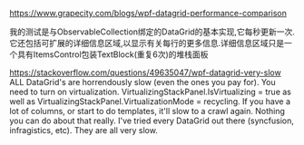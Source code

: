 https://www.grapecity.com/blogs/wpf-datagrid-performance-comparison


我的测试是与ObservableCollection绑定的DataGrid的基本实现,它每秒更新一次.它还包括可扩展的详细信息区域,以显示有关每行的更多信息.详细信息区域只是一个具有ItemsControl包装TextBlock(重复6次)的堆栈面板

https://stackoverflow.com/questions/49635047/wpf-datagrid-very-slow
ALL DataGrid's are horrendously slow (even the ones you pay for). You need to turn on virtualization. 
VirtualizingStackPanel.IsVirtualizing = true as well as VirtualizingStackPanel.VirtualizationMode = recycling. 
If you have a lot of columns, or start to do templates, it'll slow to a crawl again. Nothing you can do about that really. 
I've tried every DataGrid out there (syncfusion, infragistics, etc). They are all very slow.
